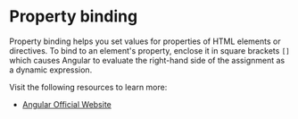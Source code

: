# Property binding

Property binding helps you set values for properties of HTML elements or directives. To bind to an element's property, enclose it in square brackets `[]` which causes Angular to evaluate the right-hand side of the assignment as a dynamic expression.

Visit the following resources to learn more:

- [Angular Official Website](https://angular.dev/guide/templates/property-binding)
